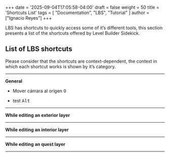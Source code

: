 +++
date = '2025-09-04T17:05:58-04:00'
draft = false
weight = 50
title = 'Shortcuts List'
tags = [ "Documentation", "LBS", "Tutorial" ]
author = ["Ignacio Reyes"]
+++

LBS has shortcuts to quickly access some of it’s different tools, this section presents a list of the shortcuts offered by Level Builder Sidekick.

## List of LBS shortcuts

Please consider that the shortcuts are context-dependent, the context in which each shortcut works is shown by it’s category.

---
**General**

* Mover cámara al orígen                        <kbd>O</kbd>

* test                        <kbd>Alt</kbd>

---
**While editing an exterior layer**


---
**While editing an interior layer**


---
**While editing an **quest** layer**


---